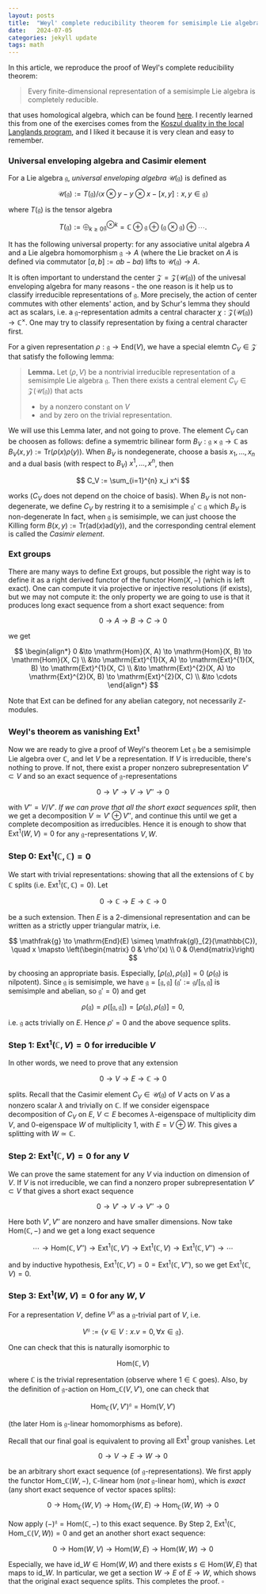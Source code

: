 ```yaml
---
layout: posts
title:  "Weyl' complete reducibility theorem for semisimple Lie algebra: homological algebra proof"
date:   2024-07-05
categories: jekyll update
tags: math
---
```


In this article, we reproduce the proof of Weyl's complete reducibility theorem:

> Every finite-dimensional representation of a semisimple Lie algebra is completely reducible.

that uses homological algebra, which can be found [here](https://www.math.stonybrook.edu/~cschnell/mat552/lecture-april-6.pdf).
I recently learned this from one of the exercises comes from the [Koszul duality in the local Langlands program](https://www.slmath.org/summer-schools/1072#overview_summer_graduate_school), and I liked it because it is very clean and easy to remember.


### Universal enveloping algebra and Casimir element

For a Lie algebra $\mathfrak{g}$, *universal enveloping algebra* $\mathcal{U}(\mathfrak{g})$ is defined as

$$
\mathcal{U}(\mathfrak{g}) := T(\mathfrak{g}) / \langle x \otimes y - y \otimes x - [x, y] : x, y \in \mathfrak{g} \rangle
$$

where $T(\mathfrak{g})$ is the tensor algebra

$$
T(\mathfrak{g}) := \bigoplus_{k \geq 0} \mathfrak{g}^{\otimes k} = \mathbb{C} \oplus \mathfrak{g} \oplus (\mathfrak{g} \otimes \mathfrak{g}) \oplus \cdots.
$$

It has the following universal property: for any associative unital algebra $A$ and a Lie algebra homomorphism $\mathfrak{g} \to A$ (where the Lie bracket on $A$ is defined via commutator $[a, b] := ab - ba$) lifts to $\mathcal{U}(\mathfrak{g}) \to A$.

It is often important to understand the center $\mathcal{Z} = \mathcal{Z}(\mathcal{U}(\mathfrak{g}))$ of the univesal enveloping algebra for many reasons - the one reason is it help us to classify irreducible representations of $\mathfrak{g}$.
More precisely, the action of center commutes with other elements' action, and by Schur's lemma they should act as scalars, i.e. a $\mathfrak{g}$-representation admits a central character $\chi : \mathcal{Z}(\mathcal{U}(\mathfrak{g})) \to \mathbb{C}^{\times}$.
One may try to classify representation by fixing a central character first.

For a given representation $\rho : \mathfrak{g} \to \mathrm{End}(V)$, we have a special elemtn $C_V \in \mathcal{Z}$ that satisfy the following lemma:

> **Lemma.** Let $(\rho, V)$ be a nontrivial irreducible representation of a semisimple Lie algebra $\mathfrak{g}$. Then there exists a central element $C_V \in \mathcal{Z}(\mathcal{U}(\mathfrak{g}))$ that acts
> 
> * by a nonzero constant on $V$
> * and by zero on the trivial representation.

We will use this Lemma later, and not going to prove.
The element $C_V$ can be choosen as follows: define a symemtric bilinear form $B_V : \mathfrak{g} \times \mathfrak{g} \to \mathbb{C}$ as $B_V(x, y) := \mathrm{Tr}(\rho(x)\rho(y))$.
When $B_V$ is nondegenerate, choose a basis $x_1, \dots, x_n$ and a dual basis (with respect to $B_V$) $x^1, \dots, x^n$, then

$$
C_V := \sum_{i=1}^{n} x_i x^i
$$

works ($C_V$ does not depend on the choice of basis). When $B_V$ is not non-degenerate, we define $C_V$ by restring it to a semisimple $\mathfrak{g}' \subset \mathfrak{g}$ which $B_V$ is non-degenerate
In fact, when $\mathfrak{g}$ is semisimple, we can just choose the Killing form $B(x, y) := \mathrm{Tr}(\mathrm{ad}(x)\mathrm{ad}(y))$, and the corresponding central element is called the *Casimir element*.



### $\mathrm{Ext}$ groups

There are many ways to define $\mathrm{Ext}$ groups, but possible the right way is to define it as a right derived functor of the functor $\mathrm{Hom}(X, -)$ (which is left exact).
One can compute it via projective or injective resolutions (if exists), but we may not compute it: the only property we are going to use is that it produces long exact sequence from a short exact sequence: from

$$
0 \to A \to B \to C \to 0
$$

we get

$$
\begin{align*}
0 &\to \mathrm{Hom}(X, A) \to \mathrm{Hom}(X, B) \to \mathrm{Hom}(X, C) \\
&\to \mathrm{Ext}^{1}(X, A) \to \mathrm{Ext}^{1}(X, B) \to \mathrm{Ext}^{1}(X, C) \\
&\to \mathrm{Ext}^{2}(X, A) \to \mathrm{Ext}^{2}(X, B) \to \mathrm{Ext}^{2}(X, C) \\
&\to \cdots
\end{align*}
$$

Note that $\mathrm{Ext}$ can be defined for any abelian category, not necessarily $\mathbb{Z}$-modules.

### Weyl's theorem as vanishing $\mathrm{Ext}^{1}$

Now we are ready to give a proof of Weyl's theorem
Let $\mathfrak{g}$ be a semisimple Lie algebra over $\mathbb{C}$, and let $V$ be a representation.
If $V$ is irreducible, there's nothing to prove.
If not, there exist a proper nonzero subrepresentation $V' \subset V$ and so an exact sequence of $\mathfrak{g}$-representations

$$
0 \to V' \to V \to V'' \to 0
$$

with $V'' = V / V'$.
*If we can prove that all the short exact sequences split*, then we get a decomposition $V \simeq V' \oplus V''$, and continue this until we get a complete decomposition as irreducibles.
Hence it is enough to show that $\mathrm{Ext}^{1}(W, V) = 0$ for any $\mathfrak{g}$-representations $V, W$.


### Step 0: $\mathrm{Ext}^{1}(\mathbb{C}, \mathbb{C}) = 0$

We start with trivial representations: showing that all the extensions of $\mathbb{C}$ by $\mathbb{C}$ splits (i.e. $\mathrm{Ext}^{1}(\mathbb{C}, \mathbb{C}) = 0$).
Let 

$$
0 \to \mathbb{C} \to E \to \mathbb{C} \to 0
$$

be a such extension.
Then $E$ is a 2-dimensional representation and can be written as a strictly upper triangular matrix, i.e.

$$
\mathfrak{g} \to \mathrm{End}(E) \simeq \mathfrak{gl}_{2}(\mathbb{C}), \quad x \mapsto \left(\begin{matrix} 0 & \rho'(x) \\ 0 & 0\end{matrix}\right)
$$

by choosing an appropriate basis.
Especially, $[\rho(\mathfrak{g}), \rho(\mathfrak{g})] = 0$ ($\rho(\mathfrak{g})$ is nilpotent).
Since $\mathfrak{g}$ is semisimple, we have $\mathfrak{g} = [\mathfrak{g}, \mathfrak{g}]$ ($\mathfrak{g}' := \mathfrak{g}/[\mathfrak{g}, \mathfrak{g}]$ is semisimple and abelian, so $\mathfrak{g}' = 0$) and get

$$
\rho(\mathfrak{g}) = \rho([\mathfrak{g}, \mathfrak{g}]) = [\rho(\mathfrak{g}), \rho(\mathfrak{g})] = 0,
$$

i.e. $\mathfrak{g}$ acts trivially on $E$. Hence $\rho' = 0$ and the above sequence splits. 


### Step 1: $\mathrm{Ext}^{1}(\mathbb{C}, V) = 0$ for irreducible $V$

In other words, we need to prove that any extension

$$
0 \to V \to E \to \mathbb{C} \to 0
$$

splits.
Recall that the Casimir element $C_V \in \mathcal{U}(\mathfrak{g})$ of $V$ acts on $V$ as a nonzero scalar $\lambda$ and trivially on $\mathbb{C}$.
If we consider eigenspace decomposition of $C_V$ on $E$, $V \subset E$ becomes $\lambda$-eigenspace of multiplicity $\dim V$, and 0-eigenspace $W$ of multiplicity 1, with $E = V \oplus W$.
This gives a splitting with $W \simeq \mathbb{C}$.

### Step 2: $\mathrm{Ext}^{1}(\mathbb{C}, V) = 0$ for any $V$

We can prove the same statement for any $V$ via induction on dimension of $V$.
If $V$ is not irreducible, we can find a nonzero proper subrepresentation $V' \subset V$ that gives a short exact sequence

$$
0 \to V' \to V \to V'' \to 0
$$

Here both $V', V''$ are nonzero and have smaller dimensions.
Now take $\mathrm{Hom}(\mathbb{C}, -)$ and we get a long exact sequence

$$
\cdots \to \mathrm{Hom}(\mathbb{C}, V'') \to \mathrm{Ext}^{1}(\mathbb{C}, V') \to \mathrm{Ext}^{1}(\mathbb{C}, V) \to \mathrm{Ext}^{1}(\mathbb{C}, V'') \to \cdots
$$

and by inductive hypothesis, $\mathrm{Ext}^{1}(\mathbb{C}, V') = 0 = \mathrm{Ext}^{1}(\mathbb{C}, V'')$, so we get $\mathrm{Ext}^{1}(\mathbb{C}, V) = 0$.

### Step 3: $\mathrm{Ext}^{1}(W, V) = 0$ for any $W, V$

For a representation $V$, define $V^{\mathfrak{g}}$ as a $\mathfrak{g}$-trivial part of $V$, i.e. 

$$
V^{\mathfrak{g}} := \{v \in V: x.v = 0, \,\forall x \in \mathfrak{g}\}.
$$

One can check that this is naturally isomorphic to

$$
\mathrm{Hom}(\mathbb{C}, V)
$$

where $\mathbb{C}$ is the trivial representation (observe where $1 \in \mathbb{C}$ goes).
Also, by the definition of $\mathfrak{g}$-action on $\mathrm{Hom}\_{\mathbb{C}}(V, V')$, one can check that

$$
\mathrm{Hom}_{\mathbb{C}}(V, V')^{\mathfrak{g}} = \mathrm{Hom}(V, V')
$$

(the later Hom is $\mathfrak{g}$-linear homomorphisms as before).

Recall that our final goal is equivalent to proving all $\mathrm{Ext}^{1}$ group vanishes.
Let

$$
0 \to V \to E \to W \to 0
$$

be an arbitrary short exact sequence (of $\mathfrak{g}$-representations).
We first apply the functor $\mathrm{Hom}\_{\mathbb{C}}(W, -)$, $\mathbb{C}$-linear hom (*not* $\mathfrak{g}$-linear hom), which is *exact* (any short exact sequence of vector spaces splits):

$$
0 \to \mathrm{Hom}_{\mathbb{C}}(W, V) \to \mathrm{Hom}_{\mathbb{C}}(W, E) \to \mathrm{Hom}_{\mathbb{C}}(W, W) \to 0
$$

Now apply $(-)^{\mathfrak{g}} = \mathrm{Hom}(\mathbb{C}, -)$ to this exact sequence.
By Step 2, $\mathrm{Ext}^{1}(\mathbb{C}, \mathrm{Hom}\_{\mathbb{C}}(V, W)) = 0$ and get an another short exact sequence:

$$
0 \to \mathrm{Hom}(W, V) \to \mathrm{Hom}(W, E) \to \mathrm{Hom}(W, W) \to 0
$$

Especially, we have $\mathrm{id}\_{W} \in \mathrm{Hom}(W, W)$ and there exists $s \in \mathrm{Hom}(W, E)$ that maps to $\mathrm{id}\_{W}$.
In particular, we get a section $W \to E$ of $E \to W$, which shows that the original exact sequence splits.
This completes the proof. $\square$

